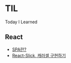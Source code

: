 # TIL
Today I Learned 


## React
 - [SPA란? ](https://github.com/eunbeann/TIL/blob/main/React/SPA.md)
 - [React-Slick, 캐러셀 구현하기](https://github.com/eunbeann/TIL/blob/main/React/React-Slick.md)
